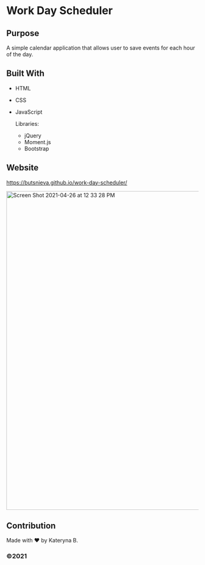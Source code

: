 # Work Day Scheduler 

## Purpose
A simple calendar application that allows user to save events for each hour of the day. 

## Built With
* HTML
* CSS
* JavaScript
 
  Libraries:
  * jQuery
  * Moment.js
  * Bootstrap

## Website
https://butsnieva.github.io/work-day-scheduler/

<img width="835" alt="Screen Shot 2021-04-26 at 12 33 28 PM" src="https://user-images.githubusercontent.com/80425583/116125865-9e36f980-a68b-11eb-944c-f4eba3f5d382.png">

## Contribution
Made with ❤️ by Kateryna B.

### ©️2021
